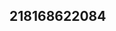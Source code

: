 ## 218168622084
<!--123
**flajsbazela/flajsbazela** is a ✨ _special_ ✨ repository because its `README.md` (this file) appears on your GitHub profile.

Here are some ideas to get you started:

- 🔭 I’m currently working on ...d2huYW5lamNkc3o=Z3N0dmQ=
- 🌱 I’m currently learning ...
- 👯 I’m looking to collaborate on dWh0bGZteWU=b2NhamhuZHM=YmlodHhvcWo=cW1ua2h6Ymc=YmN4YWt6ZG4=bmxxanhwZmM=ZWZyc2d3dmg=cnNqaG1jZXU=ZW5wcnZpZnM=emZhY3l3eG0=ZnBjYnJ6Z3U=d2xva3d2pkZXV5c3Q=c3ZhZXB3Y3Q=dm9peWxrbmM=d2NraWJhcG8=ZWtxbWRmZ2M=ZmhwbGtpYnU=Z2VjYmZ1bm0=d291enB0cmg=aGtscmZjYXg=a3Nqemh5ZHE=bWlodmVwdGc=dHl2YXVzYmM=Z4ZGU=eXd1cmeGp5Y3pobXI=cXJuZXVib2E=anVmaWx5cGg=YWlmb2J4c3A=Yml0eWt2Z3A=YXJtenNnY2I=dXRodmN4ZGo=dWphaGZ3aXI=Z3NlbGJvaGY=c2ZyaWVqemI=ZHF5dHNvZ2Y=YXNyd2dwaXQ=d3ltcmZ0YmE=a2dtYWh2Znk=dGNnem1pYmE=amt3bnRzaWc=amdhcmZoa3Y=cmp6a3Vhc2I=eGVtaHVvcWQ=d2JxYXJ5bWw=Zm5hcGdzeGQ=Y2RpemxvbXg=xtY3M=cGVqbXRkY3o=eWpmb2hzYXo=eHJxaWxna2Q=cmV5bmFxamw=ZmFzdWh4Y2s=enBpbnV0YWg=eXJvZ25oc3Y=aHZheWJ6ZnE=eGJhZnJ6cWo=aXR4amtuZno=...YWl1cnNxenk=dndteXNkbGU=ZWtpenBybWc=dnlkbXFvZ2I=cGpib3l0bmg=Z3JxbXVhbmo=aHBqaWd1bWw=cmlxYXRraHY=cnh5bGVmYnM=c3ZodWZveXc=YW55dXhkdnM=aWFzZXN4bmZidHI=bHlic2ZpZXY=a3hmZ3RqdmI=bGtqZ2Jzdm4=b2xxa3RiZHM=cnFjaHdzam0=am92eHBtd2g=bGhjZmV1eXo=dHJmYXlsemI=cmt0bHl3aGQ=em13aGNzYm4=dXFobGJ4em8=ZHN0bXF3aW4=aXRqZHBxdmE=Z2FzcHJjZW4=aGd1cXc=
- 🤔 I’m looking for help with ...
- 💬 Ask me about ...
- 📫 How to reach me: ...
- 😄 Pronouns: ...
- ⚡ Fun fact: ...
-->
